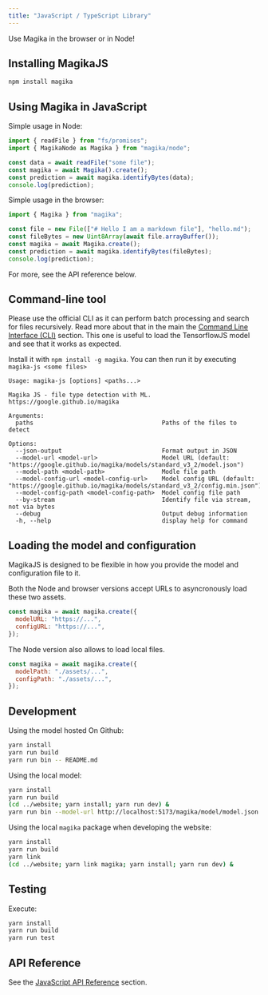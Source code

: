 ```yaml
---
title: "JavaScript / TypeScript Library"
---
```


Use Magika in the browser or in Node!

## Installing MagikaJS

```bash
npm install magika
```

## Using Magika in JavaScript

Simple usage in Node:

```js
import { readFile } from "fs/promises";
import { MagikaNode as Magika } from "magika/node";

const data = await readFile("some file");
const magika = await Magika().create();
const prediction = await magika.identifyBytes(data);
console.log(prediction);
```

Simple usage in the browser:

```js
import { Magika } from "magika";

const file = new File(["# Hello I am a markdown file"], "hello.md");
const fileBytes = new Uint8Array(await file.arrayBuffer());
const magika = await Magika.create();
const prediction = await magika.identifyBytes(fileBytes);
console.log(prediction);
```

For more, see the API reference below.

## Command-line tool

Please use the official CLI as it can perform batch processing and search for files recursively.
Read more about that in the main the [Command Line Interface (CLI)](/cli-and-bindings/cli) section.
This one is useful to load the TensorflowJS model and see that it works as expected.

Install it with `npm install -g magika`. You can then run it by executing `magika-js <some files>`

```
Usage: magika-js [options] <paths...>

Magika JS - file type detection with ML. https://google.github.io/magika

Arguments:
  paths                                    Paths of the files to detect

Options:
  --json-output                            Format output in JSON
  --model-url <model-url>                  Model URL (default: "https://google.github.io/magika/models/standard_v3_2/model.json")
  --model-path <model-path>                Modle file path
  --model-config-url <model-config-url>    Model config URL (default: "https://google.github.io/magika/models/standard_v3_2/config.min.json")
  --model-config-path <model-config-path>  Model config file path
  --by-stream                              Identify file via stream, not via bytes
  --debug                                  Output debug information
  -h, --help                               display help for command
```


## Loading the model and configuration

MagikaJS is designed to be flexible in how you provide the model and configuration file to it.

Both the Node and browser versions accept URLs to asyncronously load these two assets.

```js
const magika = await magika.create({
  modelURL: "https://...",
  configURL: "https://...",
});
```

The Node version also allows to load local files.

```js
const magika = await magika.create({
  modelPath: "./assets/...",
  configPath: "./assets/...",
});
```

## Development

Using the model hosted On Github:

```bash
yarn install
yarn run build
yarn run bin -- README.md
```

Using the local model:

```bash
yarn install
yarn run build
(cd ../website; yarn install; yarn run dev) &
yarn run bin --model-url http://localhost:5173/magika/model/model.json --config-url http://localhost:5173/magika/model/config.json ../tests_data/basic/*
```

Using the local `magika` package when developing the website:

```bash
yarn install
yarn run build
yarn link
(cd ../website; yarn link magika; yarn install; yarn run dev) &
```

## Testing

Execute:

```bash
yarn install
yarn run build
yarn run test
```

## API Reference

See the [JavaScript API Reference](/cli-and-bindings/js-api) section.
